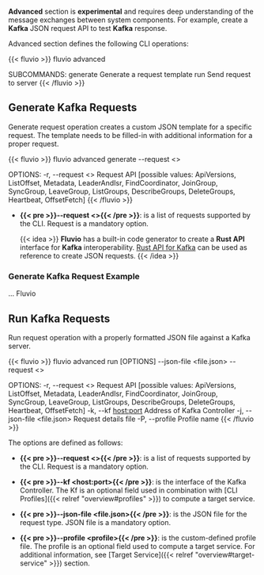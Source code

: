 __Advanced__ section is __experimental__ and requires deep understanding of the message exchanges between system components. For example, create a __Kafka__ JSON request API to test __Kafka__ response.

Advanced section defines the following CLI operations:

{{< fluvio >}}
fluvio advanced <SUBCOMMAND>

SUBCOMMANDS:
    generate    Generate a request template
    run         Send request to server
{{< /fluvio >}}

## Generate Kafka Requests

Generate request operation creates a custom JSON template for a specific request. The template needs to be filled-in with additional information for a proper request. 

{{< fluvio >}}
fluvio advanced generate --request <>

OPTIONS:
    -r, --request <>    Request API [possible values: ApiVersions,                        
                        ListOffset, Metadata, 
                        LeaderAndIsr, FindCoordinator,
                        JoinGroup, SyncGroup, LeaveGroup, 
                        ListGroups, DescribeGroups, DeleteGroups, 
                        Heartbeat, OffsetFetch]
{{< /fluvio >}}

* <strong>{{< pre >}}--request &lt;&gt;{{< /pre >}}</strong>:
is a list of requests supported by the CLI. Request is a mandatory option.

    {{< idea >}}
__Fluvio__ has a built-in code generator to create a __Rust API__ interface for __Kafka__ interoperability. [Rust API for Kafka](https://github.com/infinyon/fluvio/tree/master/kf-protocol/kf-protocol-message/src/kf_code_gen) can be used as reference to create JSON requests.
{{< /idea >}}

### Generate Kafka Request Example

... Fluvio


## Run Kafka Requests

Run request operation with a properly formatted JSON file against a Kafka server. 

{{< fluvio >}}
fluvio advanced run [OPTIONS] --json-file <file.json> --request <>

OPTIONS:
    -r, --request <>              Request API [possible values: ApiVersions,
                                  ListOffset, Metadata, 
                                  LeaderAndIsr, FindCoordinator,
                                  JoinGroup, SyncGroup, LeaveGroup, 
                                  ListGroups, DescribeGroups, DeleteGroups, 
                                  Heartbeat, OffsetFetch]
    -k, --kf <host:port>          Address of Kafka Controller
    -j, --json-file <file.json>   Request details file
    -P, --profile <profile>       Profile name
{{< /fluvio >}}

The options are defined as follows:

* <strong>{{< pre >}}--request &lt;&gt;{{< /pre >}}</strong>:
is a list of requests supported by the CLI. Request is a mandatory option.

* <strong>{{< pre >}}--kf &lt;host:port&gt;{{< /pre >}}</strong>:
is the interface of the Kafka Controller. The Kf is an optional field used in combination with [CLI Profiles]({{< relref "overview#profiles" >}}) to compute a target service.

* <strong>{{< pre >}}--json-file &lt;file.json&gt;{{< /pre >}}</strong>:
is the JSON file for the request type. JSON file is a mandatory option.

* <strong>{{< pre >}}--profile &lt;profile&gt;{{< /pre >}}</strong>:
is the custom-defined profile file. The profile is an optional field used to compute a target service. For additional information, see [Target Service]({{< relref "overview#target-service" >}}) section.
